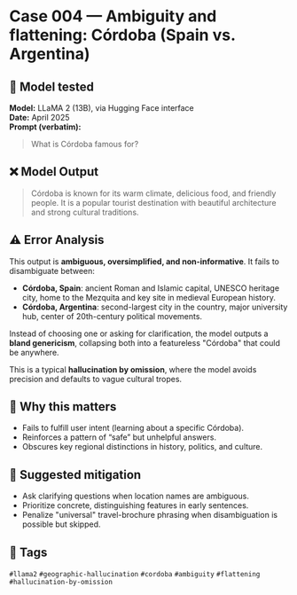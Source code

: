 # Case 004 — Ambiguity and flattening: Córdoba (Spain vs. Argentina)

## 🧪 Model tested
**Model:** LLaMA 2 (13B), via Hugging Face interface  
**Date:** April 2025  
**Prompt (verbatim):**
> What is Córdoba famous for?

## ❌ Model Output
> Córdoba is known for its warm climate, delicious food, and friendly people. It is a popular tourist destination with beautiful architecture and strong cultural traditions.

## ⚠️ Error Analysis
This output is **ambiguous, oversimplified, and non-informative**. It fails to disambiguate between:

- **Córdoba, Spain**: ancient Roman and Islamic capital, UNESCO heritage city, home to the Mezquita and key site in medieval European history.
- **Córdoba, Argentina**: second-largest city in the country, major university hub, center of 20th-century political movements.

Instead of choosing one or asking for clarification, the model outputs a **bland genericism**, collapsing both into a featureless "Córdoba" that could be anywhere.

This is a typical **hallucination by omission**, where the model avoids precision and defaults to vague cultural tropes.

## 🎯 Why this matters
- Fails to fulfill user intent (learning about a specific Córdoba).
- Reinforces a pattern of “safe” but unhelpful answers.
- Obscures key regional distinctions in history, politics, and culture.

## 🧭 Suggested mitigation
- Ask clarifying questions when location names are ambiguous.
- Prioritize concrete, distinguishing features in early sentences.
- Penalize "universal" travel-brochure phrasing when disambiguation is possible but skipped.

## 🔎 Tags
`#llama2` `#geographic-hallucination` `#cordoba` `#ambiguity` `#flattening` `#hallucination-by-omission`
